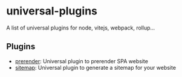 # universal-plugins

A list of universal plugins for node, vitejs, webpack, rollup...

## Plugins

- [prerender](./plugins/prerender/README.md): Universal plugin to prerender SPA website
- [sitemap](./plugins/sitemap/README.md): Universal plugin to generate a sitemap for your website
